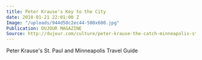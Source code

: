 ```yaml
---
title: Peter Krause's Key to the City
date: 2018-01-21 22:01:00 Z
Image: "/uploads/944d58c2ec44-500x600.jpg"
Publication: DUJOUR MAGAZINE
Source: http://dujour.com/culture/peter-krause-the-catch-minneapolis-st-paul/
---
```


Peter Krause's St. Paul and Minneapolis Travel Guide